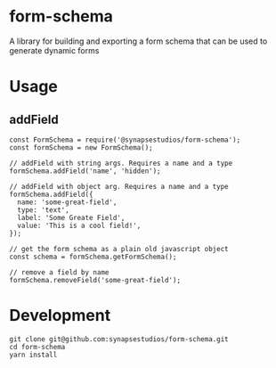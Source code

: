 # form-schema
A library for building and exporting a form schema that can be used to generate dynamic forms

# Usage

## addField
```
const FormSchema = require('@synapsestudios/form-schema');
const formSchema = new FormSchema();

// addField with string args. Requires a name and a type
formSchema.addField('name', 'hidden');

// addField with object arg. Requires a name and a type
formSchema.addField({
  name: 'some-great-field',
  type: 'text',
  label: 'Some Greate Field',
  value: 'This is a cool field!',
});

// get the form schema as a plain old javascript object
const schema = formSchema.getFormSchema();

// remove a field by name
formSchema.removeField('some-great-field');
```

# Development

```
git clone git@github.com:synapsestudios/form-schema.git
cd form-schema
yarn install
```
